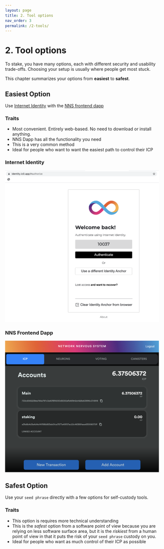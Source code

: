 ```yaml
---
layout: page
title: 2. Tool options
nav_order: 3
permalink: /2-tools/
---
```


# 2. Tool options

To stake, you have many options, each with different security and usability trade-offs. Choosing your setup is usually where people get most stuck. 

This chapter summarizes your options from **easiest** to **safest**.

## Easiest Option

 Use [Internet Identity](https://medium.com/dfinity/internet-identity-the-end-of-usernames-and-passwords-ff45e4861bf7) with the [NNS frontend dapp](https://nns.ic0.app/)


### Traits
* Most convenient. Entirely web-based. No need to download or install anything.
* NNS Dapp has all the functionality you need
* This is a very common method
* Ideal for people who want to want the easiest path to control their ICP

### Internet Identity                                                        

![image](../assets/images/ii.png)

### NNS Frontend Dapp

![image](../assets/images/nns-frontend-dapp.png)


## Safest Option

Use your `seed phrase` directly with a few options for self-custody tools.

### Traits

* This option is requires more technical understanding 
* This is the *safest* option from a software point of view because you are relying on less software surface area, but it is the *riskiest* from a human point of view in that it puts the risk of your `seed phrase` custody on you.
* Ideal for people who want as much control of their ICP as possible

   